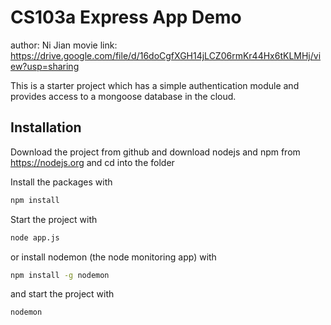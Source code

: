 # CS103a Express App Demo
author: Ni Jian
movie link: https://drive.google.com/file/d/16doCgfXGH14jLCZ06rmKr44Hx6tKLMHj/view?usp=sharing

This is a starter project which has a simple authentication module 
and provides access to a mongoose database in the cloud.

## Installation
Download the project from github and download nodejs and npm from https://nodejs.org
and cd into the folder

Install the packages with
``` bash
npm install
```
Start the project with
``` bash
node app.js
```
or install nodemon (the node monitoring app) with
``` bash
npm install -g nodemon
```
and start the project with
``` bash
nodemon
```

